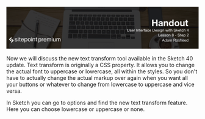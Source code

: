 ![](User_Interface_Design_with_Sketch_3_handouts/headings/8.2.png)

Now we will discuss the new text transform tool available in the Sketch 40 update. Text transform is originally a CSS property. It allows you to change the actual font to uppercase or lowercase, all within the styles. So you don't have to actually change the actual markup over again when you want all your buttons or whatever to change from lowercase to uppercase and vice versa.

In Sketch you can go to options and find the new text transform feature. Here you can choose lowercase or uppercase or none.